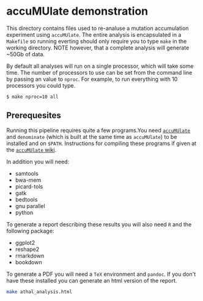 # accuMUlate demonstration 

This directory contains files used to re-analuse a mutation accumulation 
experiment using `accuMUlate`. The entire analysis is encapsulated in a
`Makefile` so running everting should only require you to type `make` in the
working directory. NOTE however, that a complete analysis will generate ~50Gb
of data. 

By default all analyses will run on a single processor, which will take
some time. The number of processors to use can be set from the command line by
passing an value to `nproc`. For example, to run everything with 10 processors
you could type.

```
$ make nproc=10 all
```

## Prerequesites

Running this pipeline requires quite a few programs.You need [`accuMUlate`](https://github.com/dwinter/accuMUlate) 
and `denominate` (which is built at the same time as `accuMUlate`) to be
installed and on `$PATH`. Instructions for compiling these programs if given
at the [`accuMUlate` wiki](https://github.com/dwinter/accuMUlate/wiki).

In addition you will need: 

* samtools 
* bwa-mem
* picard-tols
* gatk
* bedtools
* gnu parallel
* python

To generate a report describing these results you will also need  `R` and the
following package:

* ggplot2
* reshape2
* rmarkdown
* bookdown

To  generate a PDF you will need a `TeX` environment and `pandoc`. If you don't
have these installed you can generate an html version of the report.

```sh
make athal_analysis.html
```


